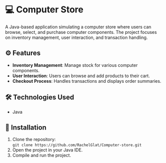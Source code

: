 

# 💻 Computer Store

A Java-based application simulating a computer store where users can browse, select, and purchase computer components. The project focuses on inventory management, user interaction, and transaction handling.

## ⚙️ Features
- **Inventory Management**: Manage stock for various computer components.
- **User Interaction**: Users can browse and add products to their cart.
- **Checkout Process**: Handles transactions and displays order summaries.

## 🛠️ Technologies Used
- Java

## 🚀 Installation
1. Clone the repository:  
   `git clone https://github.com/RachelGlat/Computer-store.git`
2. Open the project in your Java IDE.
3. Compile and run the project.


